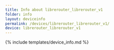```yaml
---
title: Info about librerouter_librerouter_v1
folder: info
layout: deviceinfo
permalink: /devices/librerouter_librerouter_v1/
device: librerouter_librerouter_v1
---
```

{% include templates/device_info.md %}

